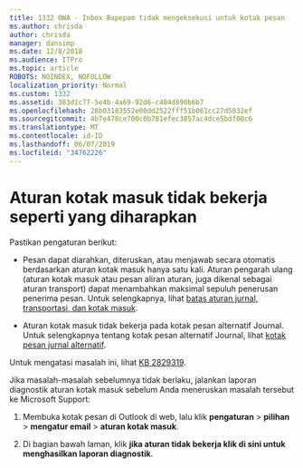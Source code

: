 ```yaml
---
title: 1332 OWA - Inbox Bapepam tidak mengeksekusi untuk kotak pesan
ms.author: chrisda
author: chrisda
manager: dansimp
ms.date: 12/8/2018
ms.audience: ITPro
ms.topic: article
ROBOTS: NOINDEX, NOFOLLOW
localization_priority: Normal
ms.custom: 1332
ms.assetid: 383d1c77-5e4b-4a69-92d6-c404d890b6b7
ms.openlocfilehash: 28b03183552e00dd2522fff51b061cc27d5032ef
ms.sourcegitcommit: 4b7e478ce700c0b781efec3857ac4dce5bdf00c6
ms.translationtype: MT
ms.contentlocale: id-ID
ms.lasthandoff: 06/07/2019
ms.locfileid: "34762226"
---
```

# <a name="an-inbox-rule-doesnt-work-as-expected"></a>Aturan kotak masuk tidak bekerja seperti yang diharapkan

Pastikan pengaturan berikut:

- Pesan dapat diarahkan, diteruskan, atau menjawab secara otomatis berdasarkan aturan kotak masuk hanya satu kali. Aturan pengarah ulang (aturan kotak masuk atau pesan aliran aturan, juga dikenal sebagai aturan transport) dapat menambahkan maksimal sepuluh penerusan penerima pesan. Untuk selengkapnya, lihat [batas aturan jurnal, transportasi, dan kotak masuk](https://docs.microsoft.com/office365/servicedescriptions/exchange-online-service-description/exchange-online-limits).

- Aturan kotak masuk tidak bekerja pada kotak pesan alternatif Journal. Untuk selengkapnya tentang kotak pesan alternatif Journal, lihat [kotak pesan jurnal alternatif](https://docs.microsoft.com/Exchange/security-and-compliance/journaling/journaling#alternate-journaling-mailbox).

Untuk mengatasi masalah ini, lihat [KB 2829319](https://support.microsoft.com/kb/2829319).

Jika masalah-masalah sebelumnya tidak berlaku, jalankan laporan diagnostik aturan kotak masuk sebelum Anda meneruskan masalah tersebut ke Microsoft Support:

1. Membuka kotak pesan di Outlook di web, lalu klik **pengaturan** \> **pilihan** \> **mengatur email** \> **aturan kotak masuk**.

2. Di bagian bawah laman, klik **jika aturan tidak bekerja klik di sini untuk menghasilkan laporan diagnostik**.
